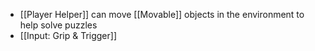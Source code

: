 - [[Player Helper]] can move [[Movable]] objects in the environment to help solve puzzles
- [[Input: Grip & Trigger]]